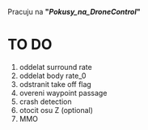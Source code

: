 Pracuju na **"*Pokusy_na_DroneControl*"**

# TO DO
1. oddelat surround rate
2. oddelat body rate_0
3. odstranit take off flag
4. overeni waypoint passage
5. crash detection
6. otocit osu Z (optional)
7. MMO
